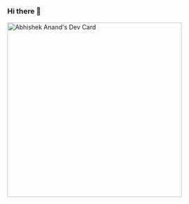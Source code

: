 ### Hi there 👋

<a href="https://app.daily.dev/trycatchjs"><img src="https://api.daily.dev/devcards/cbb4d30e3e4b4810934d5f0fdc2f523c.png?r=m5z" width="400" alt="Abhishek Anand's Dev Card"/></a>

<!--
**java2anand/java2anand** is a ✨ _special_ ✨ repository because its `README.md` (this file) appears on your GitHub profile.

Here are some ideas to get you started:

- 🔭 I’m currently working on ...
- 🌱 I’m currently learning ...
- 👯 I’m looking to collaborate on ...
- 🤔 I’m looking for help with ...
- 💬 Ask me about ...
- 📫 How to reach me: ...
- 😄 Pronouns: ...
- ⚡ Fun fact: ...
-->
